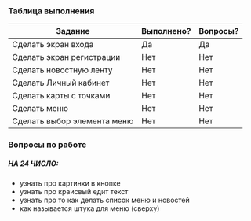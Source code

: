 ### Таблица выполнения
| Задание | Выполнено? | Вопросы? |
| --- | --- | --- |
| Сделать экран входа    | Да | Да
| Сделать экран регистрации    | Нет | Нет | 
| Сделать новостную ленту  | Нет | Нет |
| Сделать Личный кабинет | Нет | Нет |
| Сделать карты с точками | Нет | Нет |
| Сделать меню | Нет | Нет |
| Сделать выбор элемента меню | Нет | Нет |

### Вопросы по работе
##### НА 24 ЧИСЛО:
* узнать про картинки в кнопке
* узнать про краисвый едит текст
* узнать про то как делать список меню и новостей
* как называется штука для меню (сверху)
